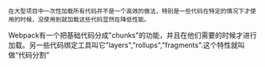     在大型项目中一次性加载所有代码并不是一个高效的做法，特别是一些代码在特定的情况下才使用的时候，没使用到就加载这些代码显然在降低性能。
Webpack有一个把基础代码分成"chunks"的功能，并且在他们需要的时候才进行加载。另一些代码绑定工具叫它"layers","rollups","fragments".这个特性就叫做“代码分割”